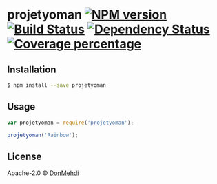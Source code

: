 # projetyoman [![NPM version][npm-image]][npm-url] [![Build Status][travis-image]][travis-url] [![Dependency Status][daviddm-image]][daviddm-url] [![Coverage percentage][coveralls-image]][coveralls-url]
> 

## Installation

```sh
$ npm install --save projetyoman
```

## Usage

```js
var projetyoman = require('projetyoman');

projetyoman('Rainbow');
```
## License

Apache-2.0 © [DonMehdi]()


[npm-image]: https://badge.fury.io/js/projetyoman.svg
[npm-url]: https://npmjs.org/package/projetyoman
[travis-image]: https://travis-ci.org/DonMehdi/projetyoman.svg?branch=master
[travis-url]: https://travis-ci.org/DonMehdi/projetyoman
[daviddm-image]: https://david-dm.org/DonMehdi/projetyoman.svg?theme=shields.io
[daviddm-url]: https://david-dm.org/DonMehdi/projetyoman
[coveralls-image]: https://coveralls.io/repos/DonMehdi/projetyoman/badge.svg
[coveralls-url]: https://coveralls.io/r/DonMehdi/projetyoman
